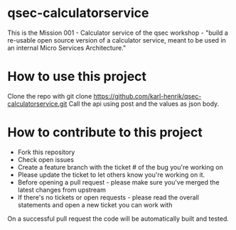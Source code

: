 # qsec-calculatorservice
This is the Mission 001 - Calculator service of the qsec workshop - "build a re-usable open source version of a calculator service, meant to be used in an internal Micro Services Architecture."

# How to use this project

Clone the repo with git clone https://github.com/karl-henrik/qsec-calculatorservice.git
Call the api using post and the values as json body.


# How to contribute to this project

- Fork this repository
- Check open issues
- Create a feature branch with the ticket # of the bug you're working on 
- Please update the ticket to let others know you're working on it. 
- Before opening a pull request - please make sure you've merged the latest changes from upstream
- If there's no tickets or open requests - please read the overall statements and open a new ticket you can work with

On a successful pull request the code will be automatically built and tested.
